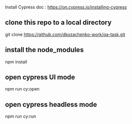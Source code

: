 Install Cypress doc : https://on.cypress.io/installing-cypress

## clone this repo to a local directory
git clone https://github.com/dkozachenko-work/qa-task.git

## install the node_modules
npm install

## open cypress UI mode
npm run cy:open

## open cypress headless mode
npm run cy:run
